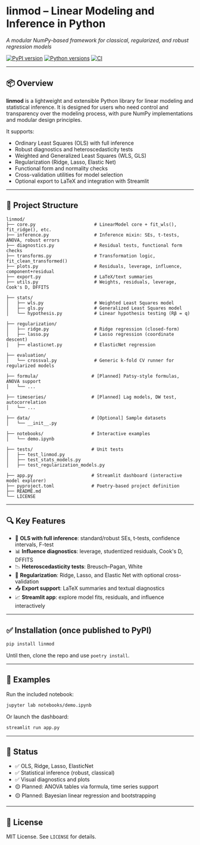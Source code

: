 # **linmod** – Linear Modeling and Inference in Python  
*A modular NumPy-based framework for classical, regularized, and robust regression models*

[![PyPI version](https://img.shields.io/pypi/v/linmod)](https://pypi.org/project/linmod/)
[![Python versions](https://img.shields.io/pypi/pyversions/linmod)](https://pypi.org/project/linmod/)
[![CI](https://github.com/DiogoRibeiro7/linmod/actions/workflows/test.yml/badge.svg)](https://github.com/DiogoRibeiro7/linmod/actions/workflows/test.yml)


---

## 📦 Overview

**linmod** is a lightweight and extensible Python library for linear modeling and statistical inference. It is designed for users who need control and transparency over the modeling process, with pure NumPy implementations and modular design principles.

It supports:

- Ordinary Least Squares (OLS) with full inference
- Robust diagnostics and heteroscedasticity tests
- Weighted and Generalized Least Squares (WLS, GLS)
- Regularization (Ridge, Lasso, Elastic Net)
- Functional form and normality checks
- Cross-validation utilities for model selection
- Optional export to LaTeX and integration with Streamlit

---

## 📁 Project Structure

```text
linmod/
├── core.py                      # LinearModel core + fit_wls(), fit_ridge(), etc.
├── inference.py                 # Inference mixin: SEs, t-tests, ANOVA, robust errors
├── diagnostics.py               # Residual tests, functional form checks
├── transforms.py                # Transformation logic, fit_clean_transformed()
├── plots.py                     # Residuals, leverage, influence, component+residual
├── export.py                    # LaTeX/text summaries
├── utils.py                     # Weights, residuals, leverage, Cook's D, DFFITS

├── stats/
│   ├── wls.py                   # Weighted Least Squares model
│   ├── gls.py                   # Generalized Least Squares model
│   └── hypothesis.py            # Linear hypothesis testing (Rβ = q)

├── regularization/
│   ├── ridge.py                 # Ridge regression (closed-form)
│   ├── lasso.py                 # Lasso regression (coordinate descent)
│   ├── elasticnet.py            # ElasticNet regression

├── evaluation/
│   └── crossval.py              # Generic k-fold CV runner for regularized models

├── formula/                    # [Planned] Patsy-style formulas, ANOVA support
│   └── ...

├── timeseries/                 # [Planned] Lag models, DW test, autocorrelation
│   └── ...

├── data/                       # [Optional] Sample datasets
│   └── __init__.py

├── notebooks/                  # Interactive examples
│   └── demo.ipynb

├── tests/                      # Unit tests
│   ├── test_linmod.py
│   ├── test_stats_models.py
│   ├── test_regularization_models.py

├── app.py                      # Streamlit dashboard (interactive model explorer)
├── pyproject.toml              # Poetry-based project definition
├── README.md
└── LICENSE
```

---

## 🔍 Key Features

- 📐 **OLS with full inference**: standard/robust SEs, t-tests, confidence intervals, F-test
- 📊 **Influence diagnostics**: leverage, studentized residuals, Cook's D, DFFITS
- 📉 **Heteroscedasticity tests**: Breusch–Pagan, White
- 🧮 **Regularization**: Ridge, Lasso, and Elastic Net with optional cross-validation
- 📤 **Export support**: LaTeX summaries and textual diagnostics
- 📈 **Streamlit app**: explore model fits, residuals, and influence interactively

---

## ✅ Installation (once published to PyPI)

```bash
pip install linmod
```

Until then, clone the repo and use `poetry install`.

---

## 🧪 Examples

Run the included notebook:

```bash
jupyter lab notebooks/demo.ipynb
```

Or launch the dashboard:

```bash
streamlit run app.py
```

---

## 📌 Status

- ✅ OLS, Ridge, Lasso, ElasticNet
- ✅ Statistical inference (robust, classical)
- ✅ Visual diagnostics and plots
- 🟡 Planned: ANOVA tables via formula, time series support
- 🟡 Planned: Bayesian linear regression and bootstrapping

---

## 📄 License

MIT License. See `LICENSE` for details.
